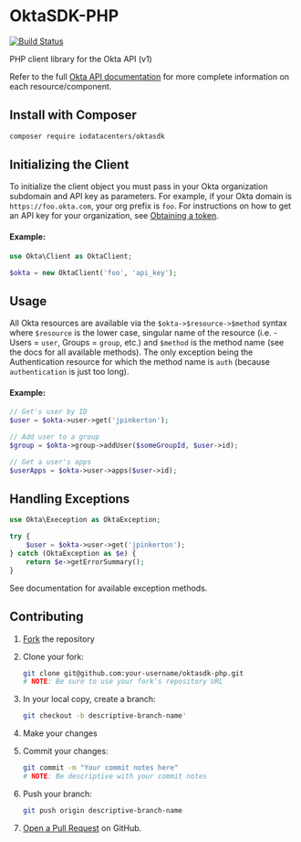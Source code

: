 OktaSDK-PHP
===========

[![Build Status](https://travis-ci.com/iodatacenters/oktasdk-php.svg?token=9xaCNqHne23WxG4ZXsCj&branch=master)](https://travis-ci.com/iodatacenters/oktasdk-php)

PHP client library for the Okta API (v1)

Refer to the full [Okta API documentation](http://developer.okta.com/docs/api)
for more complete information on each resource/component.


Install with Composer
---------------------

```bash
composer require iodatacenters/oktasdk
```


Initializing the Client
-----------------------

To initialize the client object you must pass in your Okta organization
subdomain and API key as parameters. For example, if your Okta domain is
`https://foo.okta.com`, your org prefix is `foo`. For instructions on how to get
an API key for your organization, see
[Obtaining a token](http://developer.okta.com/docs/api/getting_started/getting_a_token.html).

#### Example:

```php
use Okta\Client as OktaClient;

$okta = new OktaClient('foo', 'api_key');
```


Usage
-----

All Okta resources are available via the `$okta->$resource->$method` syntax
where `$resource` is the lower case, singular name of the resource (i.e. -
Users = `user`, Groups = `group`, etc.) and `$method` is the method name (see
the docs for all available methods). The only exception being the Authentication
resource for which the method name is `auth` (because `authentication` is just
too long).

#### Example:

```php
// Get's user by ID
$user = $okta->user->get('jpinkerton');

// Add user to a group
$group = $okta->group->addUser($someGroupId, $user->id);

// Get a user's apps
$userApps = $okta->user->apps($user->id);
```


Handling Exceptions
-------------------

```php
use Okta\Exeception as OktaException;

try {
    $user = $okta->user->get('jpinkerton');
} catch (OktaException as $e) {
    return $e->getErrorSummary();
}
```

See documentation for available exception methods.


Contributing
------------

  1. [Fork](https://github.com/iodatacenters/oktasdk-php#fork-destination-box)
     the repository

  2. Clone your fork:

     ```bash
     git clone git@github.com:your-username/oktasdk-php.git
     # NOTE: Be sure to use your fork's repository URL
     ```

  3. In your local copy, create a branch:

     ```bash
     git checkout -b descriptive-branch-name'
     ```

  4. Make your changes

  5. Commit your changes:

     ```bash
     git commit -m "Your commit notes here"
     # NOTE: Be descriptive with your commit notes
     ```

  6. Push your branch:

     ```bash
     git push origin descriptive-branch-name
     ```

  7. [Open a Pull Request](https://github.com/iodatacenters/oktasdk-php/pull/new)
     on GitHub.
